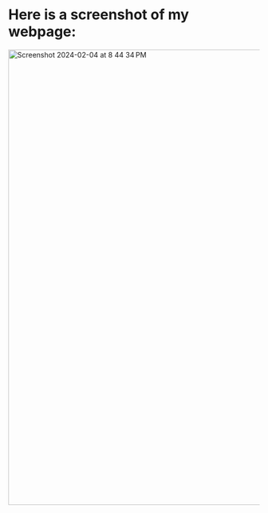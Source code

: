 # Here is a screenshot of my webpage:
<img width="912" alt="Screenshot 2024-02-04 at 8 44 34 PM" src="https://github.com/meghnapamula/flask_docker_2/assets/123199060/68063816-8602-404d-a8ed-aa9ff1faeae2">
